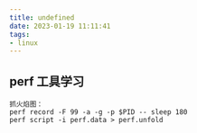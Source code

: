 ```yaml
---
title: undefined
date: 2023-01-19 11:11:41
tags:
- linux
---
```


## perf 工具学习

```
抓火焰图：
perf record -F 99 -a -g -p $PID -- sleep 180
perf script -i perf.data > perf.unfold
```

